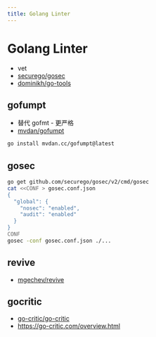 ```yaml
---
title: Golang Linter
---
```


# Golang Linter

- vet
- [securego/gosec](https://github.com/securego/gosec)
- [dominikh/go-tools](https://github.com/dominikh/go-tools)

## gofumpt

- 替代 gofmt - 更严格
- [mvdan/gofumpt](https://github.com/mvdan/gofumpt)

```bash
go install mvdan.cc/gofumpt@latest
```

## gosec

```bash
go get github.com/securego/gosec/v2/cmd/gosec
cat <<CONF > gosec.conf.json
{
  "global": {
    "nosec": "enabled",
    "audit": "enabled"
  }
}
CONF
gosec -conf gosec.conf.json ./...
```

## revive

- [mgechev/revive](https://github.com/mgechev/revive)

## gocritic

- [go-critic/go-critic](https://github.com/go-critic/go-critic)
- https://go-critic.com/overview.html
